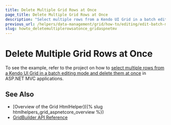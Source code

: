 ```yaml
---
title: Delete Multiple Grid Rows at Once
page_title: Delete Multiple Grid Rows at Once
description: "Select multiple rows from a Kendo UI Grid in a batch editing mode and delete them at once in ASP.NET MVC applications."
previous_url: /helpers/data-management/grid/how-to/editing/edit-batch-mode-mutliselect-delete
slug: howto_deletemultiplerowsatonce_gridaspnetmv
---
```


# Delete Multiple Grid Rows at Once

To see the example, refer to the project on how to [select multiple rows from a Kendo UI Grid in a batch editing mode and delete them at once](https://github.com/telerik/ui-for-aspnet-mvc-examples/tree/05dd5563a1a56f027d14aec542098d2027647726/grid/grid-batch-editing-multi-selection-delete) in ASP.NET MVC applications.

## See Also

* [Overview of the Grid HtmlHelper]({% slug htmlhelpers_grid_aspnetcore_overview %})
* [GridBuilder API Reference](http://docs.telerik.com/aspnet-mvc/api/Kendo.Mvc.UI.Fluent/GridBuilder)
